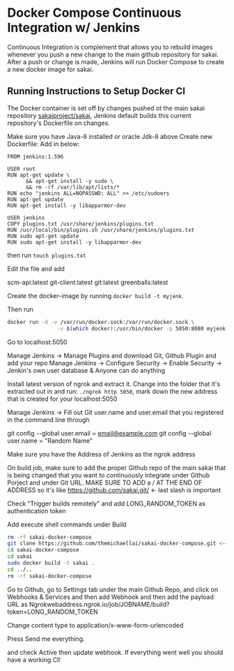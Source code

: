 Docker Compose Continuous Integration w/ Jenkins
============================

Continuous Integration is complement that allows you to rebuild images whenever you push a new change to the main github repository for sakai. After a push or change is made, Jenkins will run Docker Compose to create a new docker image for sakai.

Running Instructions to Setup Docker CI
----------------------------------------------
The Docker container is set off by changes pushed ot the main sakai repository 
[sakaiproject/sakai](https://github.com/sakaiproject/sakai), Jenkins default builds this current repository's Dockerfile on changes.



Make sure you have Java-8 installed or oracle Jdk-8 above
Create new Dockerfile: Add in below:

```
FROM jenkins:1.596
 
USER root
RUN apt-get update \
      && apt-get install -y sudo \
      && rm -rf /var/lib/apt/lists/*
RUN echo "jenkins ALL=NOPASSWD: ALL" >> /etc/sudoers
RUN apt-get update
RUN apt-get install -y libapparmor-dev
 
USER jenkins
COPY plugins.txt /usr/share/jenkins/plugins.txt
RUN /usr/local/bin/plugins.sh /usr/share/jenkins/plugins.txt
RUN sudo apt-get update
RUN sudo apt-get install -y libapparmor-dev
```


then run `touch plugins.txt`

Edit the file and add 

scm-api:latest
git-client:latest
git:latest
greenballs:latest


Create the docker-image by running `docker build -t myjenk`.

Then run 
```bash
docker run -d -v /var/run/docker.sock:/var/run/docker.sock \
                -v $(which docker):/usr/bin/docker -p 5050:8080 myjenk
```

Go to localhost:5050

Manage Jenkins -> Manage Plugins and download Git, Github Plugin and add your repo
Manage Jenkins -> Configure Security -> Enable Security -> Jenkin's own user database & Anyone can do anything

Install latest version of ngrok and extract it. Change into the folder that it's extracted out in and run:
`./ngrok http 5050`, mark down the new address that is created for your localhost:5050

Manage Jenkins -> Fill out Git user.name and user.email that you registered in the command line through 

git config --global user.email = email@example.com
git config --global user.name = "Random Name"


Make sure you have the Address of Jenkins as the ngrok address 

On build job, make sure to add the proper Github repo of the main sakai that is being changed that you want to continuously integrate under Github Porject and under Git URL. MAKE SURE TO ADD a / AT THE END OF ADDRESS so it's like https://github.com/sakai.git/ <- last slash is important

Check "Trigger builds remotely" and add LONG_RANDOM_TOKEN as authentication token

Add execute shell commands under Build

```bash
rm -rf sakai-docker-compose
git clone https://github.com/themichaellai/sakai-docker-compose.git <--- this is the link to your sakai Docker with Dockerfile
cd sakai-docker-compose
cd sakai
sudo docker build -t sakai .
cd ../..
rm -rf sakai-docker-compose
```

Go to Github, go to Settings tab under the main Github Repo, and click on Webhooks & Services and then add Webhook and then add the payload URL as Ngrokwebaddress.ngrok.io/job/JOBNAME/build?token=LONG_RANDOM_TOKEN

Change content type to application/x-www-form-urlencoded

Press Send me everything.

and check Active then update webhook. If everything went well you should have a working CI!
